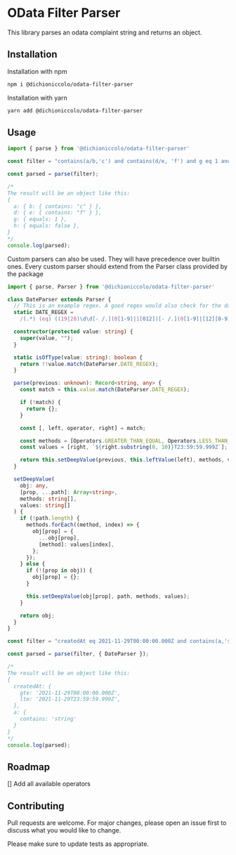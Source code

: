 # OData Filter Parser

This library parses an odata complaint string and returns an object.

## Installation

Installation with npm
```bash
npm i @dichioniccolo/odata-filter-parser
```

Installation with yarn
```bash
yarn add @dichioniccolo/odata-filter-parser
```

## Usage

```typescript
import { parse } from '@dichioniccolo/odata-filter-parser'

const filter = "contains(a/b,'c') and contains(d/e, 'f') and g eq 1 and h eq false";

const parsed = parse(filter);

/*
The result will be an object like this:
{
  a: { b: { contains: "c" } },
  d: { e: { contains: "f" } },
  g: { equals: 1 },
  h: { equals: false },
}
*/
console.log(parsed);
```

Custom parsers can also be used. They will have precedence over builtin ones.
Every custom parser should extend from the Parser class provided by the package
```typescript
import { parse, Parser } from '@dichioniccolo/odata-filter-parser'

class DateParser extends Parser {
  // This is an example regex. A good regex would also check for the date based on the month.
  static DATE_REGEX =
    /(.*) (eq) ((19|20)\d\d[- /.](0[1-9]|1[012])[- /.](0[1-9]|[12][0-9]|3[01])T\d{2}:\d{2}:\d{2}.\d{3}Z)/;

  constructor(protected value: string) {
    super(value, "");
  }

  static isOfType(value: string): boolean {
    return !!value.match(DateParser.DATE_REGEX);
  }

  parse(previous: unknown): Record<string, any> {
    const match = this.value.match(DateParser.DATE_REGEX);

    if (!match) {
      return {};
    }

    const [, left, operator, right] = match;

    const methods = [Operators.GREATER_THAN_EQUAL, Operators.LESS_THAN_EQUAL];
    const values = [right, `${right.substring(0, 10)}T23:59:59.999Z`];

    return this.setDeepValue(previous, this.leftValue(left), methods, values);
  }

  setDeepValue(
    obj: any,
    [prop, ...path]: Array<string>,
    methods: string[],
    values: string[]
  ) {
    if (!path.length) {
      methods.forEach((method, index) => {
        obj[prop] = {
          ...obj[prop],
          [method]: values[index],
        };
      });
    } else {
      if (!(prop in obj)) {
        obj[prop] = {};
      }

      this.setDeepValue(obj[prop], path, methods, values);
    }

    return obj;
  }
}

const filter = "createdAt eq 2021-11-29T00:00:00.000Z and contains(a,'string')";

const parsed = parse(filter, { DateParser });

/*
The result will be an object like this:
{
  createdAt: {
    gte: '2021-11-29T00:00:00.000Z',
    lte: '2021-11-29T23:59:59.999Z',
  },
  a: {
    contains: 'string'
  }
}
*/
console.log(parsed);
```

## Roadmap
[] Add all available operators

## Contributing
Pull requests are welcome. For major changes, please open an issue first to discuss what you would like to change.

Please make sure to update tests as appropriate.